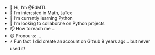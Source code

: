 - 👋 Hi, I’m @EdMTL
- 👀 I’m interested in Math, LaTex
- 🌱 I’m currently learning Python
- 💞️ I’m looking to collaborate on Python projects
- 📫 How to reach me ... 
- 😄 Pronouns: ...
- ⚡ Fun fact: I did create an account on Github 9 years ago... but never used it!

<!---
EdMTL/EdMTL is a ✨ special ✨ repository because its `README.md` (this file) appears on your GitHub profile.
You can click the Preview link to take a look at your changes.
--->
